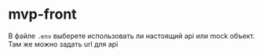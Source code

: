 # mvp-front
В файле `.env` выберете использовать ли настоящий api или mock объект. Там же можно задать url для api
